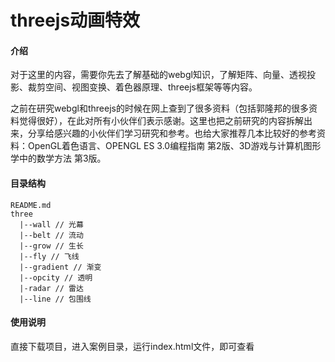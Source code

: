 # threejs动画特效

#### 介绍
对于这里的内容，需要你先去了解基础的webgl知识，了解矩阵、向量、透视投影、裁剪空间、视图变换、着色器原理、threejs框架等等内容。

之前在研究webgl和threejs的时候在网上查到了很多资料（包括郭隆邦的很多资料觉得很好），在此对所有小伙伴们表示感谢。这里也把之前研究的内容拆解出来，分享给感兴趣的小伙伴们学习研究和参考。也给大家推荐几本比较好的参考资料：OpenGL着色语言、OPENGL ES 3.0编程指南 第2版、3D游戏与计算机图形学中的数学方法  第3版。

#### 目录结构
```
README.md
three
  |--wall // 光幕
  |--belt // 流动
  |--grow // 生长
  |--fly // 飞线
  |--gradient // 渐变
  |--opcity // 透明
  |-radar // 雷达
  |--line // 包围线

```
 
#### 使用说明
直接下载项目，进入案例目录，运行index.html文件，即可查看